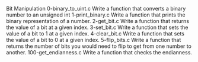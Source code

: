 Bit Manipulation
0-binary_to_uint.c
Write a function that converts a binary number to an unsigned int
1-print_binary.c
Write a function that prints the binary representation of a number.
2-get_bit.c
Write a function that returns the value of a bit at a given index.
3-set_bit.c
Write a function that sets the value of a bit to 1 at a given index.
4-clear_bit.c
Write a function that sets the value of a bit to 0 at a given index.
5-flip_bits.c
Write a function that returns the number of bits you would need to flip to get from one number to another.
100-get_endianness.c
Write a function that checks the endianness.

